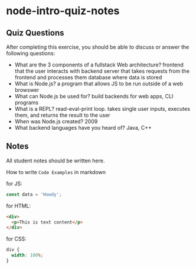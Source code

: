 # node-intro-quiz-notes

## Quiz Questions

After completing this exercise, you should be able to discuss or answer the following questions:

- What are the 3 components of a fullstack Web architecture?
  frontend that the user interacts with
  backend server that takes requests from the frontend and processes them
  database where data is stored
- What is Node.js?
  a program that allows JS to be run outside of a web browswer
- What can Node.js be used for?
  build backends for web apps, CLI programs
- What is a REPL?
  read-eval-print loop.
  takes single user inputs, executes them, and returns the result to the user
- When was Node.js created?
  2009
- What backend languages have you heard of?
  Java, C++

## Notes

All student notes should be written here.

How to write `Code Examples` in markdown

for JS:

```javascript
const data = 'Howdy';
```

for HTML:

```html
<div>
  <p>This is text content</p>
</div>
```

for CSS:

```css
div {
  width: 100%;
}
```
